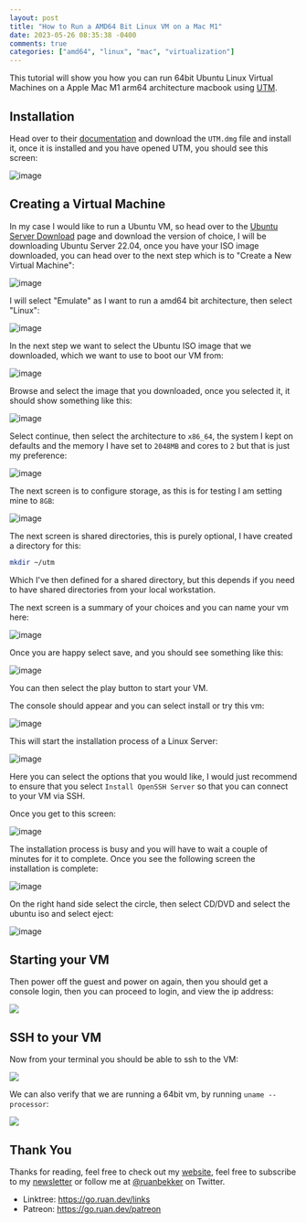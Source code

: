 ```yaml
---
layout: post
title: "How to Run a AMD64 Bit Linux VM on a Mac M1"
date: 2023-05-26 08:35:38 -0400
comments: true
categories: ["amd64", "linux", "mac", "virtualization"]
---
```


This tutorial will show you how you can run 64bit Ubuntu Linux Virtual Machines on a Apple Mac M1 arm64 architecture macbook using [UTM](https://github.com/utmapp/UTM).

## Installation

Head over to their [documentation](https://docs.getutm.app/installation/ios/) and download the `UTM.dmg` file and install it, once it is installed and you have opened UTM, you should see this screen:

![image](https://github.com/ruanbekker/ruanbekker.github.io/assets/567298/a5303fc2-0925-4055-921e-78292d5b45e0)

## Creating a Virtual Machine

In my case I would like to run a Ubuntu VM, so head over to the [Ubuntu Server Download](https://ubuntu.com/download/server) page and download the version of choice, I will be downloading Ubuntu Server 22.04, once you have your ISO image downloaded, you can head over to the next step which is to "Create a New Virtual Machine":

![image](https://github.com/ruanbekker/ruanbekker.github.io/assets/567298/3fa35dc5-982e-469b-822d-e9c548edf69f)

I will select "Emulate" as I want to run a amd64 bit architecture, then select "Linux":

![image](https://github.com/ruanbekker/ruanbekker.github.io/assets/567298/58f1485c-9b6a-4703-a2fb-377263c4750c)

In the next step we want to select the Ubuntu ISO image that we downloaded, which we want to use to boot our VM from:

![image](https://github.com/ruanbekker/ruanbekker.github.io/assets/567298/676b6258-ccab-4e4e-a447-db012a2de1b3)

Browse and select the image that you downloaded, once you selected it, it should show something like this:

![image](https://github.com/ruanbekker/ruanbekker.github.io/assets/567298/c102f46e-e5df-45f5-9bec-727b67ec1bf2)

Select continue, then select the architecture to `x86_64`, the system I kept on defaults and the memory I have set to `2048MB` and cores to `2` but that is just my preference:

![image](https://github.com/ruanbekker/ruanbekker.github.io/assets/567298/2c79e154-5fef-46bb-8b10-17e4a837ce0c)

The next screen is to configure storage, as this is for testing I am setting mine to `8GB`:

![image](https://github.com/ruanbekker/ruanbekker.github.io/assets/567298/d62730e8-dda7-4324-95bd-6d01532af1da)

The next screen is shared directories, this is purely optional, I have created a directory for this:

```bash
mkdir ~/utm
```

Which I've then defined for a shared directory, but this depends if you need to have shared directories from your local workstation. 

The next screen is a summary of your choices and you can name your vm here:

![image](https://github.com/ruanbekker/ruanbekker.github.io/assets/567298/3dee86f1-8f09-4caa-8cb2-0470352c9e77)

Once you are happy select save, and you should see something like this:

![image](https://github.com/ruanbekker/ruanbekker.github.io/assets/567298/725951b7-d0ed-4b64-8418-1197415da91a)

You can then select the play button to start your VM.

The console should appear and you can select install or try this vm:

![image](https://github.com/ruanbekker/ruanbekker.github.io/assets/567298/bf8ed7fe-e7c2-4855-a4c0-cfd98857fbd0)

This will start the installation process of a Linux Server:

![image](https://github.com/ruanbekker/ruanbekker.github.io/assets/567298/09364ab8-be5a-4c51-9a0f-edea04707802)

Here you can select the options that you would like, I would just recommend to ensure that you select `Install OpenSSH Server` so that you can connect to your VM via SSH.

Once you get to this screen:

![image](https://github.com/ruanbekker/ruanbekker.github.io/assets/567298/8204583e-2175-4815-a96b-3c4d8063758a)

The installation process is busy and you will have to wait a couple of minutes for it to complete. Once you see the following screen the installation is complete:

![image](https://github.com/ruanbekker/ruanbekker.github.io/assets/567298/4c8add6a-fb1e-469e-967f-0c78228eb340)

On the right hand side select the circle, then select CD/DVD and select the ubuntu iso and select eject:

![image](https://github.com/ruanbekker/ruanbekker.github.io/assets/567298/4c17223e-a755-4742-9b95-ef64dc217264)

## Starting your VM

Then power off the guest and power on again, then you should get a console login, then you can proceed to login, and view the ip address:

![](https://github.com/ruanbekker/ruanbekker.github.io/assets/567298/51d56c64-2be2-4036-836d-579fd1bd6ac2)

## SSH to your VM

Now from your terminal you should be able to ssh to the VM:

![](https://github.com/ruanbekker/ruanbekker.github.io/assets/567298/7ee94cb4-73bf-4ddc-9eb3-01fcee68a29f)

We can also verify that we are running a 64bit vm, by running `uname --processor`:

![](https://github.com/ruanbekker/ruanbekker.github.io/assets/567298/ed444a85-28c1-44af-88ac-5e956a742f59)

## Thank You

Thanks for reading, feel free to check out my [website](https://ruan.dev/), feel free to subscribe to my [newsletter](http://digests.ruanbekker.com/?via=ruanbekker-blog) or follow me at [@ruanbekker](https://twitter.com/ruanbekker) on Twitter.

- Linktree: https://go.ruan.dev/links
- Patreon: https://go.ruan.dev/patreon
